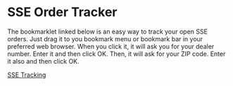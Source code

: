# SSE Order Tracker

The bookmarklet linked below is an easy way to track your open SSE orders. Just drag it to you bookmark menu or bookmark bar in your preferred web browser. When you click it, it will ask you for your dealer number. Enter it and then click OK. Then, it will ask for your ZIP code. Enter it also and then click OK.

<a id="bookmarklet" href="javascript:(function(){var jsCode=document.createElement('script');jsCode.setAttribute('src','https://rawgit.com/ccgthree/SSEOrderCheck/master/SSEOrderCheckLinkTest.js');document.body.appendChild(jsCode);setTimeout(function(){doStuff();},500)})();">SSE Tracking</a>